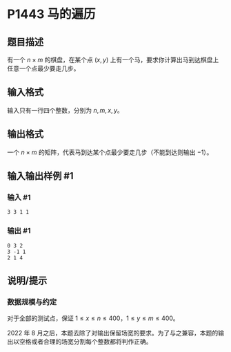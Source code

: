 # P1443 马的遍历

## 题目描述

有一个 $n \times m$ 的棋盘，在某个点 $(x, y)$ 上有一个马，要求你计算出马到达棋盘上任意一个点最少要走几步。

## 输入格式

输入只有一行四个整数，分别为 $n, m, x, y$。

## 输出格式

一个 $n \times m$ 的矩阵，代表马到达某个点最少要走几步（不能到达则输出 $-1$）。

## 输入输出样例 #1

### 输入 #1

```
3 3 1 1
```

### 输出 #1

```
0 3 2    
3 -1 1    
2 1 4
```

## 说明/提示

### 数据规模与约定

对于全部的测试点，保证 $1 \leq x \leq n \leq 400$，$1 \leq y \leq m \leq 400$。

2022 年 8 月之后，本题去除了对输出保留场宽的要求。为了与之兼容，本题的输出以空格或者合理的场宽分割每个整数都将判作正确。
